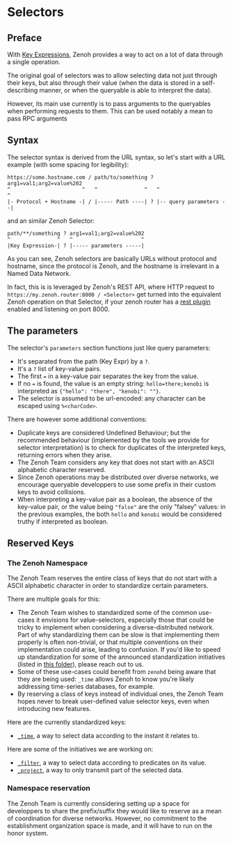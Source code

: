 # Selectors
## Preface
With [Key Expressions](../Key%20Expressions.md), Zenoh provides a way to act on a lot of data through a single operation.

The original goal of selectors was to allow selecting data not just through their keys, but also through their value (when the data is stored in a self-describing manner, or when the queryable is able to interpret the data).

However, its main use currently is to pass arguments to the queryables when performing requests to them. This can be used notably a mean to pass RPC arguments

## Syntax
The selector syntax is derived from the URL syntax, so let's start with a URL example (with some spacing for legibility):
```
https://some.hostname.com / path/to/something ? arg1=val1;arg2=value%202
^                       ^   ^               ^   ^                      ^
|- Protocol + Hostname -| / |----- Path ----| ? |-- query parameters --|
```
and an similar Zenoh Selector:
```
path/**/something ? arg1=val1;arg2=value%202
^               ^   ^                      ^
|Key Expression-| ? |----- parameters -----|
```

As you can see, Zenoh selectors are basically URLs without protocol and hostname, since the protocol is Zenoh, and the hostname is irrelevant in a Named Data Network.

In fact, this is is leveraged by Zenoh's REST API, where HTTP request to `https://my.zenoh.router:8000 / <Selector>` get turned into the equivalent Zenoh operation on that Selector, if your zenoh router has a [rest plugin](https://github.com/eclipse-zenoh/zenoh/tree/master/plugins/zenoh-plugin-rest) enabled and listening on port 8000.

## The parameters
The selector's `parameters` section functions just like query parameters:
* It's separated from the path (Key Expr) by a `?`.
* It's a `?` list of key-value pairs.
* The first `=` in a key-value pair separates the key from the value.
* If no `=` is found, the value is an empty string: `hello=there;kenobi` is interpreted as `{"hello": "there", "kenobi": ""}`.
* The selector is assumed to be url-encoded: any character can be escaped using `%<charCode>`.

There are however some additional conventions:
* Duplicate keys are considered Undefined Behaviour; but the recommended behaviour (implemented by the tools we provide for selector interpretation) is to check for duplicates of the interpreted keys, returning errors when they arise.
* The Zenoh Team considers any key that does not start with an ASCII alphabetic character reserved.
* Since Zenoh operations may be distributed over diverse networks, we encourage queryable developpers to use some prefix in their custom keys to avoid collisions.
* When interpreting a key-value pair as a boolean, the absence of the key-value pair, or the value being `"false"` are the only "falsey" values: in the previous examples, the both `hello` and `kenobi` would be considered truthy if interpreted as boolean.

## Reserved Keys
### The Zenoh Namespace
The Zenoh Team reserves the entire class of keys that do not start with a ASCII alphabetic character in order to standardize certain parameters.

There are multiple goals for this:
* The Zenoh Team wishes to standardized some of the common use-cases it envisions for value-selectors, especially those that could be tricky to implement when considering a diverse-distributed network. Part of why standardizing them can be slow is that implementing them properly is often non-trivial, or that multiple conventions on their implementation could arise, leading to confusion. If you'd like to speed up standardization for some of the announced standardization initiatives (listed in [this folder](./)), please reach out to us.
* Some of these use-cases could benefit from `zenohd` being aware that they are being used: `_time` allows Zenoh to know you're likely addressing time-series databases, for example.
* By reserving a class of keys instead of individual ones, the Zenoh Team hopes never to break user-defined value selector keys, even when introducing new features.

Here are the currently standardized keys:
* [`_time`](./_time.md), a way to select data according to the instant it relates to.

Here are some of the initiatives we are working on:
* [`_filter`](./_filter.md), a way to select data according to predicates on its value.
* [`_project`](./_project.md), a way to only transmit part of the selected data.

### Namespace reservation
The Zenoh Team is currently considering setting up a space for developpers to share the prefix/suffix they would like to reserve as a mean of coordination for diverse networks. However, no commitment to the establishment organization space is made, and it will have to run on the honor system.
